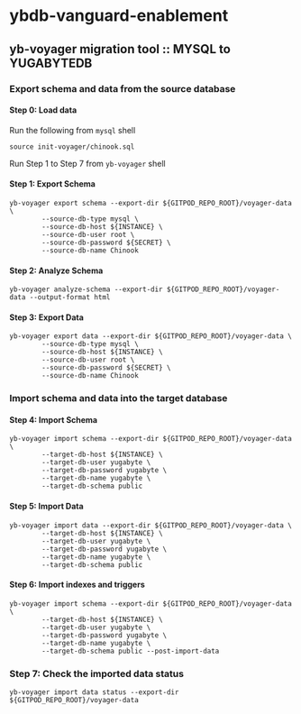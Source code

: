 # ybdb-vanguard-enablement

## yb-voyager migration tool :: MYSQL to YUGABYTEDB

### Export schema and data from the source database

#### Step 0: Load data
Run the following from `mysql` shell
```
source init-voyager/chinook.sql
```

Run Step 1 to Step 7 from `yb-voyager` shell
#### Step 1: Export Schema
```
yb-voyager export schema --export-dir ${GITPOD_REPO_ROOT}/voyager-data \
        --source-db-type mysql \
        --source-db-host ${INSTANCE} \
        --source-db-user root \
        --source-db-password ${SECRET} \
        --source-db-name Chinook
```

#### Step 2: Analyze Schema
```
yb-voyager analyze-schema --export-dir ${GITPOD_REPO_ROOT}/voyager-data --output-format html
```


#### Step 3: Export Data
```
yb-voyager export data --export-dir ${GITPOD_REPO_ROOT}/voyager-data \
        --source-db-type mysql \
        --source-db-host ${INSTANCE} \
        --source-db-user root \
        --source-db-password ${SECRET} \
        --source-db-name Chinook
```

### Import schema and data into the target database

#### Step 4: Import Schema
```
yb-voyager import schema --export-dir ${GITPOD_REPO_ROOT}/voyager-data \
        --target-db-host ${INSTANCE} \
        --target-db-user yugabyte \
        --target-db-password yugabyte \
        --target-db-name yugabyte \
        --target-db-schema public
```

#### Step 5: Import Data
```
yb-voyager import data --export-dir ${GITPOD_REPO_ROOT}/voyager-data \
        --target-db-host ${INSTANCE} \
        --target-db-user yugabyte \
        --target-db-password yugabyte \
        --target-db-name yugabyte \
        --target-db-schema public
```

#### Step 6: Import indexes and triggers
```
yb-voyager import schema --export-dir ${GITPOD_REPO_ROOT}/voyager-data \
        --target-db-host ${INSTANCE} \
        --target-db-user yugabyte \
        --target-db-password yugabyte \
        --target-db-name yugabyte \
        --target-db-schema public --post-import-data
```

### Step 7: Check the imported data status
```
yb-voyager import data status --export-dir ${GITPOD_REPO_ROOT}/voyager-data
```
